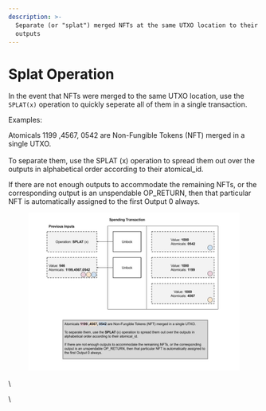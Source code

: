 ```yaml
---
description: >-
  Separate (or "splat") merged NFTs at the same UTXO location to their own
  outputs
---
```


# Splat Operation

In the event that NFTs were merged to the same UTXO location, use the `SPLAT(x)` operation to quickly seperate all of them in a single transaction.

Examples:

Atomicals 1199 ,4567, 0542 are Non-Fungible Tokens (NFT) merged in a single UTXO.\
\
To separate them, use the SPLAT (x) operation to spread them out over the outputs in alphabetical order according to their atomical\_id.

If there are not enough outputs to accommodate the remaining NFTs, or the corresponding output is an unspendable OP\_RETURN, then that particular NFT is automatically assigned to the first Output 0 always.



<figure><img src="../.gitbook/assets/Transfers of Fungible Tokens (ARC20) (14) (1).jpg" alt=""><figcaption></figcaption></figure>

\


\
